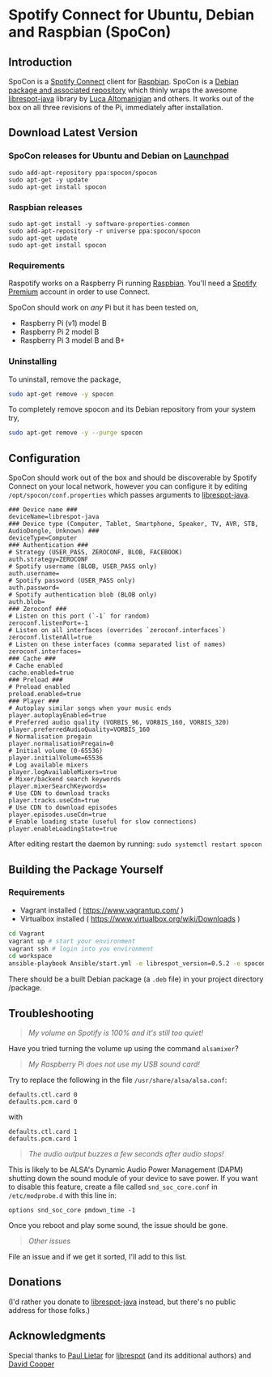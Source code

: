 # Spotify Connect for Ubuntu, Debian and Raspbian (SpoCon)

## Introduction

SpoCon is a [Spotify Connect](https://www.spotify.com/connect/) client for
[Raspbian](https://www.raspberrypi.org/downloads/raspbian/). SpoCon is a
[Debian package and associated repository](https://en.wikipedia.org/wiki/Deb_\(file_format\))
which thinly wraps the awesome
[librespot-java](https://github.com/librespot-org/librespot-java) library by
[Luca Altomanigian](https://github.com/devgianlu) and others. It works out of the box on
all three revisions of the Pi, immediately after installation.

## Download Latest Version

### SpoCon releases for Ubuntu and Debian on [Launchpad](https://launchpad.net/~spocon/+archive/ubuntu/spocon)
```
sudo add-apt-repository ppa:spocon/spocon
sudo apt-get -y update
sudo apt-get install spocon 
```

### Raspbian releases 

```
sudo apt-get install -y software-properties-common
sudo add-apt-repository -r universe ppa:spocon/spocon
sudo apt-get update
sudo apt-get install spocon
```

### Requirements

Raspotify works on a Raspberry Pi running [Raspbian](https://www.raspberrypi.org/downloads/raspbian/).
You'll need a [Spotify Premium](https://www.spotify.com/premium/) account in order
to use Connect.

SpoCon should work on _any_ Pi but it has been tested on,

* Raspberry Pi (v1) model B
* Raspberry Pi 2 model B
* Raspberry Pi 3 model B and B+

### Uninstalling

To uninstall, remove the package,

```bash
sudo apt-get remove -y spocon
```

To completely remove spocon and its Debian repository from your system try,
```bash
sudo apt-get remove -y --purge spocon
```

## Configuration


SpoCon should work out of the box and should be discoverable by Spotify Connect on
your local network, however you can configure it by editing `/opt/spocon/conf.properties`
which passes arguments to [librespot-java](https://github.com/librespot-org/librespot-java).

```
### Device name ###
deviceName=librespot-java
### Device type (Computer, Tablet, Smartphone, Speaker, TV, AVR, STB, AudioDongle, Unknown) ###
deviceType=Computer
### Authentication ###
# Strategy (USER_PASS, ZEROCONF, BLOB, FACEBOOK)
auth.strategy=ZEROCONF
# Spotify username (BLOB, USER_PASS only)
auth.username=
# Spotify password (USER_PASS only)
auth.password=
# Spotify authentication blob (BLOB only)
auth.blob=
### Zeroconf ###
# Listen on this port (`-1` for random)
zeroconf.listenPort=-1
# Listen on all interfaces (overrides `zeroconf.interfaces`)
zeroconf.listenAll=true
# Listen on these interfaces (comma separated list of names)
zeroconf.interfaces=
### Cache ###
# Cache enabled
cache.enabled=true
### Preload ###
# Preload enabled
preload.enabled=true
### Player ###
# Autoplay similar songs when your music ends
player.autoplayEnabled=true
# Preferred audio quality (VORBIS_96, VORBIS_160, VORBIS_320)
player.preferredAudioQuality=VORBIS_160
# Normalisation pregain
player.normalisationPregain=0
# Initial volume (0-65536)
player.initialVolume=65536
# Log available mixers
player.logAvailableMixers=true
# Mixer/backend search keywords
player.mixerSearchKeywords=
# Use CDN to download tracks
player.tracks.useCdn=true
# Use CDN to download episodes
player.episodes.useCdn=true
# Enable loading state (useful for slow connections)
player.enableLoadingState=true
```

After editing restart the daemon by running: `sudo systemctl restart spocon`

## Building the Package Yourself

### Requirements

- Vagrant installed ( https://www.vagrantup.com/ )
- Virtualbox installed ( https://www.virtualbox.org/wiki/Downloads )


```bash
cd Vagrant
vagrant up # start your environment
vagrant ssh # login into you environment
cd workspace
ansible-playbook Ansible/start.yml -e librespot_version=0.5.2 -e spocon_version=0.14.0
```

There should be a built Debian package (a `.deb` file) in your project directory /package.


## Troubleshooting

> *My volume on Spotify is 100% and it's still too quiet!*

Have you tried turning the volume up using the command `alsamixer`?

> *My Raspberry Pi does not use my USB sound card!*

Try to replace the following in the file `/usr/share/alsa/alsa.conf`:

```
defaults.ctl.card 0
defaults.pcm.card 0
```
with
```
defaults.ctl.card 1
defaults.pcm.card 1
```
> *The audio output buzzes a few seconds after audio stops!*

This is likely to be ALSA's Dynamic Audio Power Management (DAPM) shutting down
the sound module of your device to save power. If you want to disable this feature,
create a file called `snd_soc_core.conf` in `/etc/modprobe.d` with this line in:
```
options snd_soc_core pmdown_time -1
```
Once you reboot and play some sound, the issue should be gone.

> *Other issues*

File an issue and if we get it sorted, I'll add to this list.

## Donations

(I'd rather you donate to [librespot-java](https://github.com/librespot-org/librespot-java)
instead, but there's no public address for those folks.)

## Acknowledgments

Special thanks to [Paul Lietar](https://github.com/plietar) for
[librespot](https://github.com/librespot-org/librespot) (and its additional authors) and [David Cooper](https://github.com/dtcooper)



